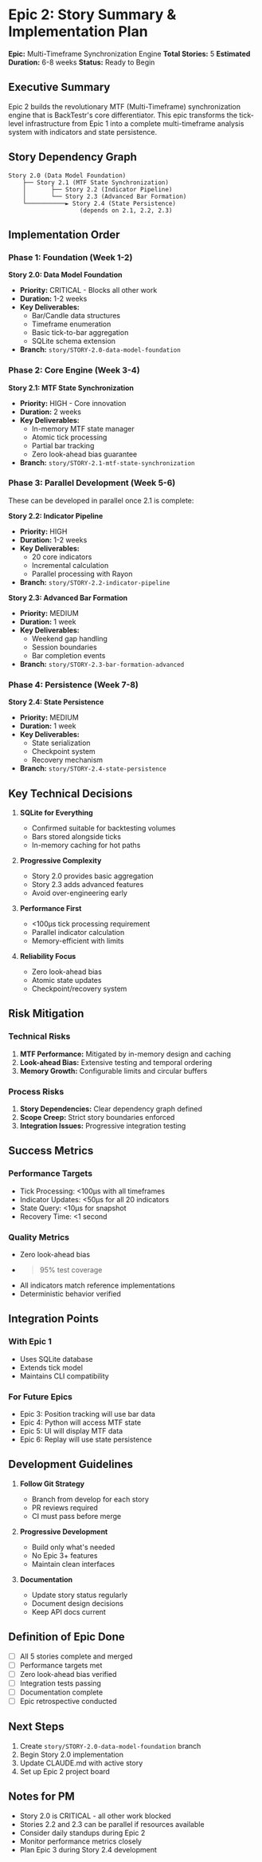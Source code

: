 # Epic 2: Story Summary & Implementation Plan

**Epic:** Multi-Timeframe Synchronization Engine
**Total Stories:** 5
**Estimated Duration:** 6-8 weeks
**Status:** Ready to Begin

## Executive Summary

Epic 2 builds the revolutionary MTF (Multi-Timeframe) synchronization engine that is BackTestr's core differentiator. This epic transforms the tick-level infrastructure from Epic 1 into a complete multi-timeframe analysis system with indicators and state persistence.

## Story Dependency Graph

```
Story 2.0 (Data Model Foundation)
    ├── Story 2.1 (MTF State Synchronization)
    │       ├── Story 2.2 (Indicator Pipeline)
    │       └── Story 2.3 (Advanced Bar Formation)
    └───────────► Story 2.4 (State Persistence)
                    (depends on 2.1, 2.2, 2.3)
```

## Implementation Order

### Phase 1: Foundation (Week 1-2)
**Story 2.0: Data Model Foundation**
- **Priority:** CRITICAL - Blocks all other work
- **Duration:** 1-2 weeks
- **Key Deliverables:**
  - Bar/Candle data structures
  - Timeframe enumeration
  - Basic tick-to-bar aggregation
  - SQLite schema extension
- **Branch:** `story/STORY-2.0-data-model-foundation`

### Phase 2: Core Engine (Week 3-4)
**Story 2.1: MTF State Synchronization**
- **Priority:** HIGH - Core innovation
- **Duration:** 2 weeks
- **Key Deliverables:**
  - In-memory MTF state manager
  - Atomic tick processing
  - Partial bar tracking
  - Zero look-ahead bias guarantee
- **Branch:** `story/STORY-2.1-mtf-state-synchronization`

### Phase 3: Parallel Development (Week 5-6)
These can be developed in parallel once 2.1 is complete:

**Story 2.2: Indicator Pipeline**
- **Priority:** HIGH
- **Duration:** 1-2 weeks
- **Key Deliverables:**
  - 20 core indicators
  - Incremental calculation
  - Parallel processing with Rayon
- **Branch:** `story/STORY-2.2-indicator-pipeline`

**Story 2.3: Advanced Bar Formation**
- **Priority:** MEDIUM
- **Duration:** 1 week
- **Key Deliverables:**
  - Weekend gap handling
  - Session boundaries
  - Bar completion events
- **Branch:** `story/STORY-2.3-bar-formation-advanced`

### Phase 4: Persistence (Week 7-8)
**Story 2.4: State Persistence**
- **Priority:** MEDIUM
- **Duration:** 1 week
- **Key Deliverables:**
  - State serialization
  - Checkpoint system
  - Recovery mechanism
- **Branch:** `story/STORY-2.4-state-persistence`

## Key Technical Decisions

1. **SQLite for Everything**
   - Confirmed suitable for backtesting volumes
   - Bars stored alongside ticks
   - In-memory caching for hot paths

2. **Progressive Complexity**
   - Story 2.0 provides basic aggregation
   - Story 2.3 adds advanced features
   - Avoid over-engineering early

3. **Performance First**
   - <100μs tick processing requirement
   - Parallel indicator calculation
   - Memory-efficient with limits

4. **Reliability Focus**
   - Zero look-ahead bias
   - Atomic state updates
   - Checkpoint/recovery system

## Risk Mitigation

### Technical Risks
1. **MTF Performance:** Mitigated by in-memory design and caching
2. **Look-ahead Bias:** Extensive testing and temporal ordering
3. **Memory Growth:** Configurable limits and circular buffers

### Process Risks
1. **Story Dependencies:** Clear dependency graph defined
2. **Scope Creep:** Strict story boundaries enforced
3. **Integration Issues:** Progressive integration testing

## Success Metrics

### Performance Targets
- Tick Processing: <100μs with all timeframes
- Indicator Updates: <50μs for all 20 indicators
- State Query: <10μs for snapshot
- Recovery Time: <1 second

### Quality Metrics
- Zero look-ahead bias
- >95% test coverage
- All indicators match reference implementations
- Deterministic behavior verified

## Integration Points

### With Epic 1
- Uses SQLite database
- Extends tick model
- Maintains CLI compatibility

### For Future Epics
- Epic 3: Position tracking will use bar data
- Epic 4: Python will access MTF state
- Epic 5: UI will display MTF data
- Epic 6: Replay will use state persistence

## Development Guidelines

1. **Follow Git Strategy**
   - Branch from develop for each story
   - PR reviews required
   - CI must pass before merge

2. **Progressive Development**
   - Build only what's needed
   - No Epic 3+ features
   - Maintain clean interfaces

3. **Documentation**
   - Update story status regularly
   - Document design decisions
   - Keep API docs current

## Definition of Epic Done

- [ ] All 5 stories complete and merged
- [ ] Performance targets met
- [ ] Zero look-ahead bias verified
- [ ] Integration tests passing
- [ ] Documentation complete
- [ ] Epic retrospective conducted

## Next Steps

1. Create `story/STORY-2.0-data-model-foundation` branch
2. Begin Story 2.0 implementation
3. Update CLAUDE.md with active story
4. Set up Epic 2 project board

## Notes for PM

- Story 2.0 is CRITICAL - all other work blocked
- Stories 2.2 and 2.3 can be parallel if resources available
- Consider daily standups during Epic 2
- Monitor performance metrics closely
- Plan Epic 3 during Story 2.4 development
